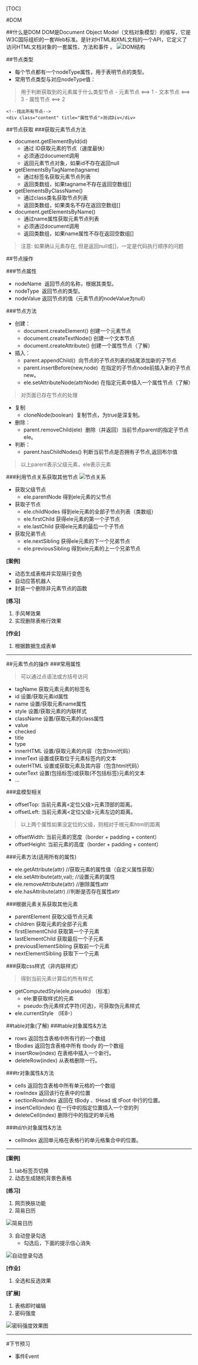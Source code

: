 [TOC]

#DOM

##什么是DOM
DOM是Document Object Model（文档对象模型）的缩写，它是W3C国际组织的一套Web标准。是针对HTML和XML文档的一个API，它定义了访问HTML文档对象的一套属性、方法和事件
。
![DOM结构](img/dom_tree.png "Dom结构")

##节点类型
* 每个节点都有一个nodeType属性，用于表明节点的类型。
* 常用节点类型与对应nodeType值：
>用于判断获取到的元素属于什么类型节点
    - 元素节点 <==> 1
    - 文本节点 <==> 3
    - 属性节点 <==> 2
```
<!--找出所有节点-->
<div class="content" title="属性节点">测试Div</div>
```


##节点获取
###获取元素节点方法
* document.getElementById(id)    
    - 通过 ID获取元素的节点（速度最快）
    - 必须通过document调用
    - 返回元素节点对象，如果id不存在返回null
* getElementsByTagName(tagname)       
    - 通过标签名获取元素节点列表
    - 返回类数组，如果tagname不存在返回空数组[]
* getElementsByClassName()     
    - 通过class类名获取节点列表
    - 返回类数组，如果类名不存在返回空数组[]
* document.getElementsByName()          
    - 通过name属性获取元素节点列表
    - 必须通过document调用
    - 返回类数组，如果name属性不存在返回空数组[]

>注意: 如果确认元素存在, 但是返回null或[]，一定是代码执行顺序的问题


##节点操作

###节点属性
* nodeName    返回节点的名称，根据其类型。
* nodeType    返回节点的类型。
* nodeValue   返回节点的值（元素节点的nodeValue为null）

###节点方法 
* 创建：
    - document.createElement()      创建一个元素节点
    - document.createTextNode()     创建一个文本节点
    - document.createAttribute()    创建一个属性节点（了解）
* 插入：
    - parent.appendChild()    向节点的子节点列表的结尾添加新的子节点
    - parent.insertBefore(new,node)   在指定的子节点node前插入新的子节点new。
    - ele.setAttributeNode(attrNode)  在指定元素中插入一个属性节点（了解）
>对页面已存在节点的处理
* 复制
    - cloneNode(boolean)      复制节点，为true是深复制。
* 删除：
    - parent.removeChild(ele)  删除（并返回）当前节点parent的指定子节点ele。
* 判断：
    - parent.hasChildNodes()  判断当前节点是否拥有子节点,返回布尔值

>以上parent表示父级元素，ele表示元素


###利用节点关系获取其他节点
![](./img/节点关系.png "节点关系")

* 获取父级节点
    * ele.parentNode    得到ele元素的父节点 
* 获取子节点
    - ele.childNodes    得到ele元素的全部子节点列表（类数组）
    - ele.firstChild        获得ele元素的第一个子节点
    - ele.lastChild     获得ele元素的最后一个子节点
* 获取兄弟节点
    - ele.nextSibling   获得ele元素的下一个兄弟节点
    - ele.previousSibling   得到ele元素的上一个兄弟节点


**[案例]**

* 动态生成表格并实现隔行变色
* 自动应答机器人
* 封装一个删除非元素节点的函数

**[练习]**

1. 手风琴效果
2. 实现删除表格行效果

**[作业]**

1. 根据数据生成表单

---

##元素节点的操作 
###常用属性
>可以通过点语法或方括号访问

- tagName      获取元素元素的标签名
- id           设置/获取元素id属性
- name         设置/获取元素name属性
- style        设置/获取元素的内联样式
- className    设置/获取元素的class属性
- value
- checked
- title
- type
- innerHTML    设置/获取元素的内容（包含html代码）
- innerText    设置或获取位于元素标签内的文本
- outerHTML    设置或获取元素及其内容（包含html代码）
- outerText    设置(包括标签)或获取(不包括标签)元素的文本
- ...

###盒模型相关
- offsetTop: 当前元素离<定位父级>元素顶部的距离。
- offsetLeft: 当前元素离<定位父级>元素左边的距离。
>以上两个属性如果没定位的父级，则相对于根元素html的距离
- offsetWidth: 当前元素的宽度（border + padding + content）
- offsetHeight: 当前元素的高度（border + padding + content）

###元素方法(适用所有的属性) 
- ele.getAttribute(attr) //获取元素的属性值（自定义属性获取）
- ele.setAttribute(attr,val); //设置元素的属性
- ele.removeAttribute(attr) //删除属性attr
- ele.hasAttribute(attr) //判断是否存在属性attr

###根据元素关系获取其他元素
* parentElement           获取父级节点元素
* children                获取元素的全部子元素
* firstElementChild       获取第一个子元素
* lastElementChild        获取最后一个子元素
* previousElementSibling  获取前一个元素
* nextElementSibling      获取下一个元素

###获取css样式（非内联样式）
>得到当前元素计算后的所有样式

- getComputedStyle(ele,pseudo) （标准）
    + ele:要获取样式的元素
    + pseudo:伪元素样式字符(可选)，可获取伪元素样式
- ele.currentStyle （IE8-）

##table对象(了解)
###table对象属性&方法
* rows    返回包含表格中所有行的一个数组
* tBodies 返回包含表格中所有 tbody 的一个数组
* insertRow(index)    在表格中插入一个新行。
* deleteRow(index)    从表格删除一行。

###tr对象属性&方法
* cells   返回包含表格中所有单元格的一个数组
* rowIndex            返回该行在表中的位置
* sectionRowIndex     返回在 tBody 、tHead 或 tFoot 中行的位置。
* insertCell(index)   在一行中的指定位置插入一个空的列
* deleteCell(index)   删除行中的指定的单元格

###td/th对象属性&方法
* cellIndex   返回单元格在表格行的单元格集合中的位置。


---

**[案例]**

1. tab标签页切换
2. 动态生成随机背景色表格

**[练习]**

1. 网页换肤功能
2. 简易日历

![简易日历](img/date.png "简易日历")

3. 自动登录勾选
    * 勾选后，下面的提示信心消失

![自动登录勾选](img/gx.png "自动登录勾选")

**[作业]**

1. 全选和反选效果

**[扩展]**

1. 表格即时编辑
2. 密码强度

![密码强度效果图](img/psw.png "密码强度效果图")

---
#下节预习
* 事件Event
